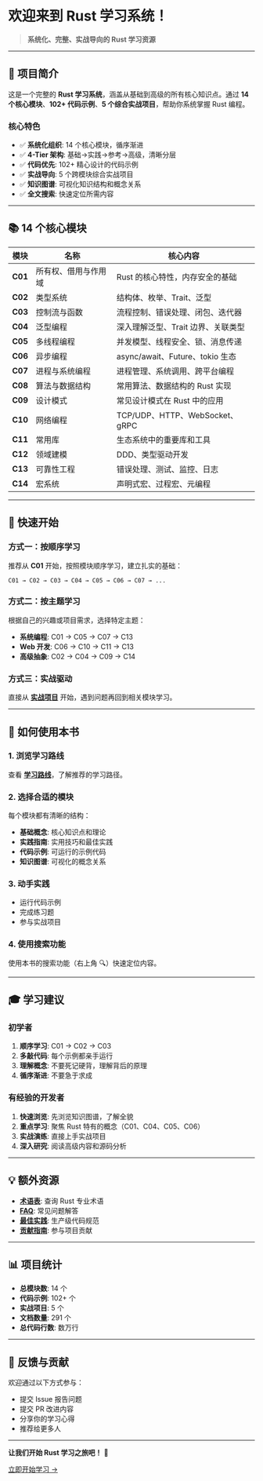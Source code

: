 # 欢迎来到 Rust 学习系统！

> **系统化、完整、实战导向的 Rust 学习资源**

---

## 🎯 项目简介

这是一个完整的 **Rust 学习系统**，涵盖从基础到高级的所有核心知识点。通过 **14 个核心模块**、**102+ 代码示例**、**5 个综合实战项目**，帮助你系统掌握 Rust 编程。

### 核心特色

- ✅ **系统化组织**: 14 个核心模块，循序渐进
- ✅ **4-Tier 架构**: 基础→实践→参考→高级，清晰分层
- ✅ **代码优先**: 102+ 精心设计的代码示例
- ✅ **实战导向**: 5 个跨模块综合实战项目
- ✅ **知识图谱**: 可视化知识结构和概念关系
- ✅ **全文搜索**: 快速定位所需内容

---

## 📚 14 个核心模块

| 模块 | 名称 | 核心内容 |
|------|------|---------|
| **C01** | 所有权、借用与作用域 | Rust 的核心特性，内存安全的基础 |
| **C02** | 类型系统 | 结构体、枚举、Trait、泛型 |
| **C03** | 控制流与函数 | 流程控制、错误处理、闭包、迭代器 |
| **C04** | 泛型编程 | 深入理解泛型、Trait 边界、关联类型 |
| **C05** | 多线程编程 | 并发模型、线程安全、锁、消息传递 |
| **C06** | 异步编程 | async/await、Future、tokio 生态 |
| **C07** | 进程与系统编程 | 进程管理、系统调用、跨平台编程 |
| **C08** | 算法与数据结构 | 常用算法、数据结构的 Rust 实现 |
| **C09** | 设计模式 | 常见设计模式在 Rust 中的应用 |
| **C10** | 网络编程 | TCP/UDP、HTTP、WebSocket、gRPC |
| **C11** | 常用库 | 生态系统中的重要库和工具 |
| **C12** | 领域建模 | DDD、类型驱动开发 |
| **C13** | 可靠性工程 | 错误处理、测试、监控、日志 |
| **C14** | 宏系统 | 声明式宏、过程宏、元编程 |

---

## 🚀 快速开始

### 方式一：按顺序学习

推荐从 **C01** 开始，按照模块顺序学习，建立扎实的基础：

```
C01 → C02 → C03 → C04 → C05 → C06 → C07 → ...
```

### 方式二：按主题学习

根据自己的兴趣或项目需求，选择特定主题：

- **系统编程**: C01 → C05 → C07 → C13
- **Web 开发**: C06 → C10 → C11 → C13
- **高级抽象**: C02 → C04 → C09 → C14

### 方式三：实战驱动

直接从 **[实战项目](./projects/README.md)** 开始，遇到问题再回到相关模块学习。

---

## 📖 如何使用本书

### 1. 浏览学习路线

查看 **[学习路线](./learning-roadmap.md)**，了解推荐的学习路径。

### 2. 选择合适的模块

每个模块都有清晰的结构：

- **基础概念**: 核心知识点和理论
- **实践指南**: 实用技巧和最佳实践
- **代码示例**: 可运行的示例代码
- **知识图谱**: 可视化的概念关系

### 3. 动手实践

- 运行代码示例
- 完成练习题
- 参与实战项目

### 4. 使用搜索功能

使用本书的搜索功能（右上角 🔍）快速定位内容。

---

## 🎓 学习建议

### 初学者

1. **顺序学习**: C01 → C02 → C03
2. **多敲代码**: 每个示例都亲手运行
3. **理解概念**: 不要死记硬背，理解背后的原理
4. **循序渐进**: 不要急于求成

### 有经验的开发者

1. **快速浏览**: 先浏览知识图谱，了解全貌
2. **重点学习**: 聚焦 Rust 特有的概念（C01、C04、C05、C06）
3. **实战演练**: 直接上手实战项目
4. **深入研究**: 阅读高级内容和源码分析

---

## 💡 额外资源

- **[术语表](./reference/glossary.md)**: 查询 Rust 专业术语
- **[FAQ](./reference/faq.md)**: 常见问题解答
- **[最佳实践](./reference/best-practices.md)**: 生产级代码规范
- **[贡献指南](./appendix/contributing.md)**: 参与项目贡献

---

## 📊 项目统计

- **总模块数**: 14 个
- **代码示例**: 102+ 个
- **实战项目**: 5 个
- **文档数量**: 291 个
- **总代码行数**: 数万行

---

## 🤝 反馈与贡献

欢迎通过以下方式参与：

- 提交 Issue 报告问题
- 提交 PR 改进内容
- 分享你的学习心得
- 推荐给更多人

---

**让我们开始 Rust 学习之旅吧！** 🚀

[立即开始学习 →](./getting-started.md)

